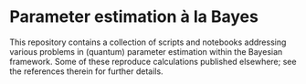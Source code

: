 # Parameter estimation à la Bayes

This repository contains a collection of scripts and notebooks addressing various problems in (quantum) parameter estimation within the Bayesian framework. Some of these reproduce calculations published elsewhere; see the references therein for further details.
